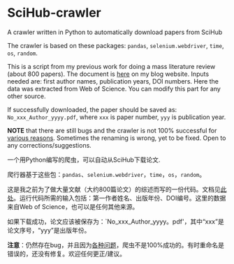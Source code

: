 # SciHub-crawler

A crawler written in Python to automatically download papers from SciHub

The crawler is based on these packages: `pandas`, `selenium.webdriver`, `time`, `os`, `random`.

This is a script from my previous work for doing a mass literature review (about 800 papers). The document is [here](https://dong2000.xyz/post/crawl_papers_from_scihub/) on my blog website. Inputs needed are: first author names, publication years, DOI numbers. Here the data was extracted from Web of Science. You can modify this part for any other source.

If successfully downloaded, the paper should be saved as: `No_xxx_Author_yyyy.pdf`, where `xxx` is paper number, `yyy` is publication year.

**NOTE** that there are still bugs and the crawler is not 100% successful for [various reasons](https://dong2000.xyz/post/crawl_papers_from_scihub/#%E6%B3%A8%E6%84%8F%E4%BA%8B%E9%A1%B9). Sometimes the renaming is wrong, yet to be fixed. Open to any corrections/suggestions.

一个用Python编写的爬虫，可以自动从SciHub下载论文.

爬行器基于这些包：`pandas`、`selenium.webdriver`，`time`，`os`，`random`。

这是我之前为了做大量文献（大约800篇论文）的综述而写的一份代码。文档见[此处](https://dong2000.xyz/post/crawl_papers_from_scihub/)。运行代码所需的输入包括：第一作者姓名、出版年份、DOI编号。这里的数据来自Web of Science，也可以是任何其他来源。

如果下载成功，论文应该被保存为：`No_xxx_Author_yyyy。pdf'，其中“xxx”是论文序号，“yyy”是出版年份。

**注意**：仍然存在bug，并且因为[各种问题](https://dong2000.xyz/post/crawl_papers_from_scihub/#%E6%B3%A8%E6%84%8F%E4%BA%8B%E9%A1%B9)，爬虫不是100%成功的。有时重命名是错误的，还没有修复。欢迎任何更正/建议。
